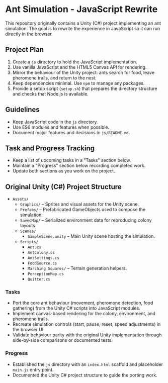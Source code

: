 # Ant Simulation - JavaScript Rewrite

This repository originally contains a Unity (C#) project implementing an ant simulation. The goal is to rewrite the experience in JavaScript so it can run directly in the browser.

## Project Plan

1. Create a `js` directory to hold the JavaScript implementation.
2. Use vanilla JavaScript and the HTML5 Canvas API for rendering.
3. Mirror the behaviour of the Unity project: ants search for food, leave pheromone trails, and return to the nest.
4. Keep dependencies minimal. Use `npm` to manage any packages.
5. Provide a setup script (`setup.sh`) that prepares the directory structure and checks that Node.js is available.

## Guidelines

- Keep JavaScript code in the `js` directory.
- Use ES6 modules and features when possible.
- Document major features and decisions in `js/README.md`.


## Task and Progress Tracking

- Keep a list of upcoming tasks in a "Tasks" section below.
- Maintain a "Progress" section below recording completed work.
- Update both sections as you work on the project.

## Original Unity (C#) Project Structure

- `Assets/`
  - `Graphics/` – Sprites and visual assets for the Unity scene.
  - `Prefabs/` – Prefabricated GameObjects used to compose the simulation.
  - `SavedMap/` – Serialized environment data for reproducing colony layouts.
  - `Scenes/`
    - `SampleScene.unity` – Main Unity scene hosting the simulation.
  - `Scripts/`
    - `Ant.cs`
    - `AntColony.cs`
    - `AntSettings.cs`
    - `FoodSource.cs`
    - `Marching Squares/` – Terrain generation helpers.
    - `PerceptionMap.cs`
    - `Quitter.cs`

### Tasks

- Port the core ant behaviour (movement, pheromone detection, food gathering) from the Unity C# scripts into JavaScript modules.
- Implement canvas-based rendering for the colony, environment, and pheromone trails.
- Recreate simulation controls (start, pause, reset, speed adjustments) in the browser UI.
- Validate behaviour parity with the original Unity implementation through side-by-side comparisons or documented tests.

### Progress

- Established the `js` directory with an `index.html` scaffold and placeholder `main.js` entry point.
- Documented the Unity C# project structure to guide the porting work.
